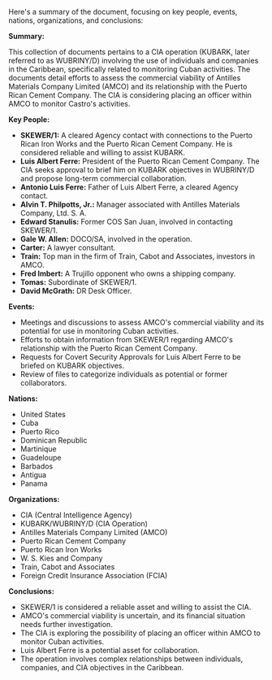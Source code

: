 Here's a summary of the document, focusing on key people, events, nations, organizations, and conclusions:

**Summary:**

This collection of documents pertains to a CIA operation (KUBARK, later referred to as WUBRINY/D) involving the use of individuals and companies in the Caribbean, specifically related to monitoring Cuban activities. The documents detail efforts to assess the commercial viability of Antilles Materials Company Limited (AMCO) and its relationship with the Puerto Rican Cement Company. The CIA is considering placing an officer within AMCO to monitor Castro's activities.

**Key People:**

*   **SKEWER/1:** A cleared Agency contact with connections to the Puerto Rican Iron Works and the Puerto Rican Cement Company. He is considered reliable and willing to assist KUBARK.
*   **Luis Albert Ferre:** President of the Puerto Rican Cement Company. The CIA seeks approval to brief him on KUBARK objectives in WUBRINY/D and propose long-term commercial collaboration.
*   **Antonio Luis Ferre:** Father of Luis Albert Ferre, a cleared Agency contact.
*   **Alvin T. Philpotts, Jr.:** Manager associated with Antilles Materials Company, Ltd. S. A.
*   **Edward Stanulis:** Former COS San Juan, involved in contacting SKEWER/1.
*   **Gale W. Allen:** DOCO/SA, involved in the operation.
*   **Carter:** A lawyer consultant.
*   **Train:** Top man in the firm of Train, Cabot and Associates, investors in AMCO.
*   **Fred Imbert:** A Trujillo opponent who owns a shipping company.
*   **Tomas:** Subordinate of SKEWER/1.
*   **David McGrath:** DR Desk Officer.

**Events:**

*   Meetings and discussions to assess AMCO's commercial viability and its potential for use in monitoring Cuban activities.
*   Efforts to obtain information from SKEWER/1 regarding AMCO's relationship with the Puerto Rican Cement Company.
*   Requests for Covert Security Approvals for Luis Albert Ferre to be briefed on KUBARK objectives.
*   Review of files to categorize individuals as potential or former collaborators.

**Nations:**

*   United States
*   Cuba
*   Puerto Rico
*   Dominican Republic
*   Martinique
*   Guadeloupe
*   Barbados
*   Antigua
*   Panama

**Organizations:**

*   CIA (Central Intelligence Agency)
*   KUBARK/WUBRINY/D (CIA Operation)
*   Antilles Materials Company Limited (AMCO)
*   Puerto Rican Cement Company
*   Puerto Rican Iron Works
*   W. S. Kies and Company
*   Train, Cabot and Associates
*   Foreign Credit Insurance Association (FCIA)

**Conclusions:**

*   SKEWER/1 is considered a reliable asset and willing to assist the CIA.
*   AMCO's commercial viability is uncertain, and its financial situation needs further investigation.
*   The CIA is exploring the possibility of placing an officer within AMCO to monitor Cuban activities.
*   Luis Albert Ferre is a potential asset for collaboration.
*   The operation involves complex relationships between individuals, companies, and CIA objectives in the Caribbean.
